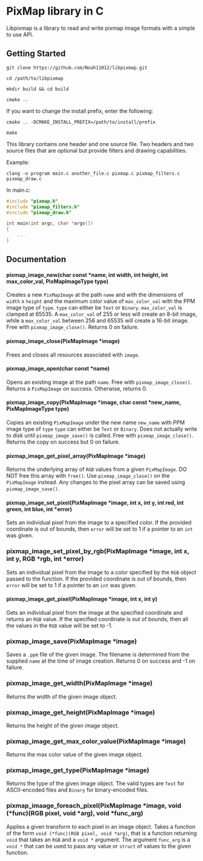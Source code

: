 # PixMap library in C
Libpixmap is a library to read and write pixmap image formats with a simple to use API.

## Getting Started

`git clone https://github.com/Noah11012/libpixmap.git`

`cd /path/to/libpixmap`

`mkdir build && cd build`

`cmake ..`

If you want to change the install prefix, enter the following:

`cmake .. -DCMAKE_INSTALL_PREFIX=/path/to/install/prefix`

`make`

This library contains one header and one source file. Two headers and two source files that are optional but provide filters and drawing capabilities.

Example:

`clang -o program main.c another_file.c pixmap.c pixmap_filters.c pixmap_draw.c`

In main.c:

```c
#include "pixmap.h"
#include "pixmap_filters.h"
#include "pixmap_draw.h"

int main(int argc, char *argv[])
{
    ...
}
```

## Documentation
#### pixmap_image_new(char const *name, int width, int height, int max_color_val, PixMapImageType type)

Creates a new `PixMapImage` at the path `name` and with the dimensions of `width` x `height` and the maximum color value of `max_color_val` with the PPM image type of `type`. `type` can either be `Text` or `Binary`. `max_color_val` is clamped at 65535. A `max_color_val` of 255 or less will create an 8-bit image, while a `max_color_val` between 256 and 65535 will create a 16-bit image. Free with `pixmap_image_close()`. Returns 0 on failure.

#### pixmap_image_close(PixMapImage *image)

Frees and closes all resources associated with `image`.

#### pixmap_image_open(char const *name)

Opens an existing image at the path `name`. Free with `pixmap_image_close()`. Returns a `PixMapImage` on success. Otherwise, returns 0.

#### pixmap_image_copy(PixMapImage *image, char const *new_name, PixMapImageType type)

Copies an existing `PixMapImage` under the new name `new_name` with PPM image type of `type` `type` can either be `Text` or `Binary`. Does not actually write to disk until `pixmap_image_save()` is called. Free with `pixmap_image_close()`. Returns the copy on success but 0 on failure.

#### pixmap_image_get_pixel_array(PixMapImage *image)

Returns the underlying array of `RGB` values from a given `PixMapImage`.
DO NOT free this array with `free()`. Use `pixmap_image_close()` on the `PixMapImage`
instead. Any changes to the pixel array can be saved using `pixmap_image_save()`.

#### pixmap_image_set_pixel(PixMapImage *image, int x, int y, int red, int green, int blue, int *error)

Sets an individual pixel from the image to a specified color. If the provided coordinate is out of bounds, then `error` will be set to 1 if a pointer to an `int` was given.

### pixmap_image_set_pixel_by_rgb(PixMapImage *image, int x, int y, RGB *rgb, int *error)

Sets an individual pixel from the image to a color specified by the `RGB` object passed to the function. If the provided coordinate is out of bounds, then `error` will be set to 1 if a pointer to an `int` was given.

#### pixmap_image_get_pixel(PixMapImage *image, int x, int y)

Gets an individual pixel from the image at the specified coordinate and returns an `RGB` value. If the specified coordinate is out of bounds, then all the values in the `RGB` value will be set to -1.

### pixmap_image_save(PixMapImage *image)

Saves a `.ppm` file of the given image. The filename is determined from the supplied `name` at the time of image creation. Returns 0 on success and -1 on failure.

### pixmap_image_get_width(PixMapImage *image)

Returns the width of the given image object.

### pixmap_image_get_height(PixMapImage *image)

Returns the height of the given image object.

### pixmap_image_get_max_color_value(PixMapImage *image)

Returns the max color value of the given image object.

### pixmap_image_get_type(PixMapImage *image)

Returns the type of the given image object. The valid types are `Text` for ASCII-encoded files and `Binary` for binary-encoded files.

### pixmap_imaage_foreach_pixel(PixMapImage *image, void (*func)(RGB pixel, void *arg), void *func_arg)

Applies a given transform to each pixel in an image object. Takes a function of the form `void (*func)(RGB pixel, void *arg)`, that is a function returning `void` that takes an `RGB` and a `void *` argument. The argument `func_arg` is a `void *` that can be used to pass any value or `struct` of values to the given function.
